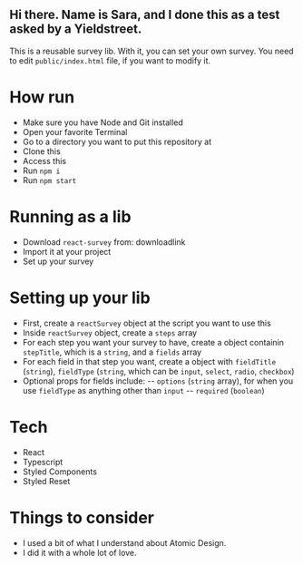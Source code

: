 ## Hi there. Name is Sara, and I done this as a test asked by a Yieldstreet.

This is a reusable survey lib. With it, you can set your own survey. You need to edit `public/index.html` file, if you want to modify it.

# How run

- Make sure you have Node and Git installed
- Open your favorite Terminal
- Go to a directory you want to put this repository at
- Clone this
- Access this
- Run `npm i`
- Run `npm start`

# Running as a lib

- Download `react-survey` from: downloadlink
- Import it at your project
- Set up your survey

# Setting up your lib

- First, create a `reactSurvey` object at the script you want to use this
- Inside `reactSurvey` object, create a `steps` array
- For each step you want your survey to have, create a object containin `stepTitle`, which is a `string`, and a `fields` array
- For each field in that step you want, create a object with `fieldTitle` (`string`), `fieldType` (`string`, which can be `input`, `select`, `radio`, `checkbox`)
- Optional props for fields include:
  -- `options` (`string` array), for when you use `fieldType` as anything other than `input`
  -- `required` (`boolean`)

# Tech

- React
- Typescript
- Styled Components
- Styled Reset

# Things to consider

- I used a bit of what I understand about Atomic Design.
- I did it with a whole lot of love.
